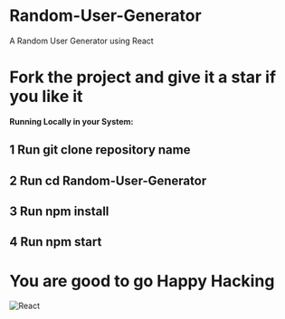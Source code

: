 # Random-User-Generator

A Random User Generator using React 


# Fork the project and give it a star if you like it 

**Running Locally in your System:**

## 1 Run git clone repository name
## 2 Run cd Random-User-Generator
## 3 Run npm install
## 4 Run npm start

# You are good to go Happy Hacking

![React](https://upload.wikimedia.org/wikipedia/commons/thumb/a/a7/React-icon.svg/1200px-React-icon.svg.png)
